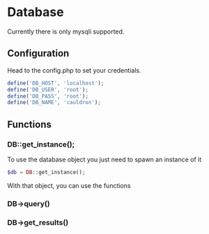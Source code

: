 # Database

Currently there is only mysqli supported.

## Configuration

Head to the config.php to set your credentials.

```php
define('DB_HOST', 'localhost');
define('DB_USER', 'root');
define('DB_PASS', 'root');
define('DB_NAME', 'cauldron');
```

## Functions

### DB::get_instance();

To use the database object you just need to spawn an instance of it

```php
$db = DB::get_instance();
```

With that object, you can use the functions

### DB->query()



### DB->get_results()

